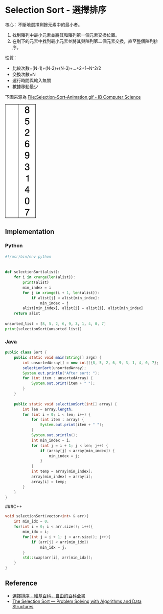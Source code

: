 # Selection Sort - 選擇排序

核心：不斷地選擇剩餘元素中的最小者。

1. 找到陣列中最小元素並將其和陣列第一個元素交換位置。
2. 在剩下的元素中找到最小元素並將其與陣列第二個元素交換，直至整個陣列排序。

性質：

- 比較次數=(N-1)+(N-2)+(N-3)+...+2+1~N^2/2
- 交換次數=N
- 運行時間與輸入無關
- 數據移動最少

下圖來源為 [File:Selection-Sort-Animation.gif - IB Computer Science](http://wiki.ibcsstudent.org/index.php?title=File:Selection-Sort-Animation.gif)

![Selection Sort](../../shared-files/images/selection_sort.gif)

## Implementation

### Python

```python
#!/usr/bin/env python


def selectionSort(alist):
    for i in xrange(len(alist)):
        print(alist)
        min_index = i
        for j in xrange(i + 1, len(alist)):
            if alist[j] < alist[min_index]:
                min_index = j
        alist[min_index], alist[i] = alist[i], alist[min_index]
    return alist

unsorted_list = [8, 5, 2, 6, 9, 3, 1, 4, 0, 7]
print(selectionSort(unsorted_list))
```

### Java

```java
public class Sort {
	public static void main(String[] args) {
		int unsortedArray[] = new int[]{8, 5, 2, 6, 9, 3, 1, 4, 0, 7};
		selectionSort(unsortedArray);
		System.out.println("After sort: ");
		for (int item : unsortedArray) {
			System.out.print(item + " ");
		}
	}

	public static void selectionSort(int[] array) {
		int len = array.length;
		for (int i = 0; i < len; i++) {
			for (int item : array) {
				System.out.print(item + " ");
			}
			System.out.println();
			int min_index = i;
			for (int j = i + 1; j < len; j++) {
				if (array[j] < array[min_index]) {
					min_index = j;
				}
			}
			int temp = array[min_index];
			array[min_index] = array[i];
			array[i] = temp;
		}
	}
}
```

###C++

```C++
void selectionSort(vector<int> & arr){
    int min_idx = 0;
    for(int i = 0; i < arr.size(); i++){
        min_idx = i;
        for(int j = i + 1; j < arr.size(); j++){
            if (arr[j] < arr[min_idx])
                min_idx = j;
        }
        std::swap(arr[i], arr[min_idx]);
    }
}
```

## Reference

- [選擇排序 - 維基百科，自由的百科全書](http://zh.wikipedia.org/wiki/%E9%80%89%E6%8B%A9%E6%8E%92%E5%BA%8F)
- [The Selection Sort — Problem Solving with Algorithms and Data Structures](http://interactivepython.org/runestone/static/pythonds/SortSearch/TheSelectionSort.html)
